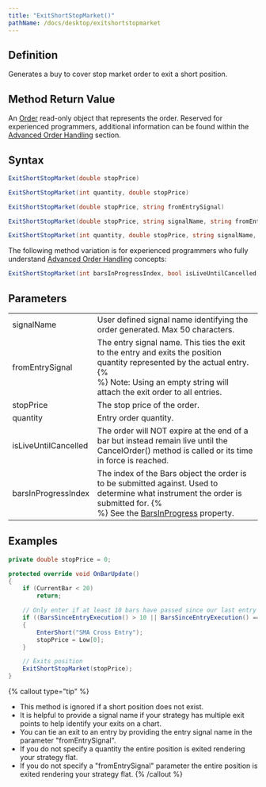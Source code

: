 ```yaml
---
title: "ExitShortStopMarket()"
pathName: /docs/desktop/exitshortstopmarket
---
```


## Definition

Generates a buy to cover stop market order to exit a short position.

## Method Return Value

An [Order](/docs/desktop/order) read-only object that represents the order. Reserved for experienced programmers, additional information can be found within the [Advanced Order Handling](/docs/desktop/advanced_order_handling) section.

## Syntax

```csharp
ExitShortStopMarket(double stopPrice)
```

```csharp
ExitShortStopMarket(int quantity, double stopPrice)
```

```csharp
ExitShortStopMarket(double stopPrice, string fromEntrySignal)
```

```csharp
ExitShortStopMarket(double stopPrice, string signalName, string fromEntrySignal)
```

```csharp
ExitShortStopMarket(int quantity, double stopPrice, string signalName, string fromEntrySignal)
```

The following method variation is for experienced programmers who fully understand [Advanced Order Handling](/docs/desktop/advanced_order_handling) concepts:

```csharp
ExitShortStopMarket(int barsInProgressIndex, bool isLiveUntilCancelled, int quantity, double stopPrice, string signalName, string fromEntrySignal)
```

## Parameters

|  |  |
| --- | --- |
| signalName | User defined signal name identifying the order generated. Max 50 characters. |
| fromEntrySignal | The entry signal name. This ties the exit to the entry and exits the position quantity represented by the actual entry. {% <br> %} Note: Using an empty string will attach the exit order to all entries. |
| stopPrice | The stop price of the order. |
| quantity | Entry order quantity. |
| isLiveUntilCancelled | The order will NOT expire at the end of a bar but instead remain live until the CancelOrder() method is called or its time in force is reached. |
| barsInProgressIndex | The index of the Bars object the order is to be submitted against. Used to determine what instrument the order is submitted for. {% <br> %} See the [BarsInProgress](/docs/desktop/barsinprogress) property. |

## Examples

```csharp
private double stopPrice = 0;

protected override void OnBarUpdate()
{
    if (CurrentBar < 20)
        return;

    // Only enter if at least 10 bars have passed since our last entry
    if ((BarsSinceEntryExecution() > 10 || BarsSinceEntryExecution() == -1) && CrossBelow(SMA(10), SMA(20), 1))
    {
        EnterShort("SMA Cross Entry");
        stopPrice = Low[0];
    }

    // Exits position
    ExitShortStopMarket(stopPrice);
}
```

{% callout type="tip" %}

- This method is ignored if a short position does not exist.
- It is helpful to provide a signal name if your strategy has multiple exit points to help identify your exits on a chart.
- You can tie an exit to an entry by providing the entry signal name in the parameter "fromEntrySignal".
- If you do not specify a quantity the entire position is exited rendering your strategy flat.
- If you do not specify a "fromEntrySignal" parameter the entire position is exited rendering your strategy flat.
{% /callout %}

